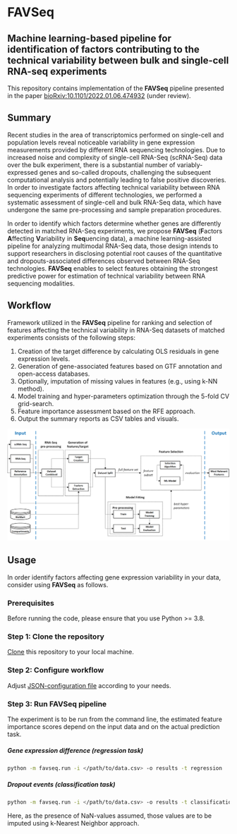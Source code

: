 # FAVSeq
## Machine learning-based pipeline for identification of factors contributing to the technical variability between bulk and single-cell RNA-seq experiments

This repository contains implementation of the **FAVSeq** pipeline presented in the paper 
[bioRxiv:10.1101/2022.01.06.474932](https://doi.org/10.1101/2022.01.06.474932) (under review).

## Summary

Recent studies in the area of transcriptomics performed on single-cell and population levels reveal noticeable 
variability in gene expression measurements provided by different RNA sequencing technologies. Due to increased noise 
and complexity of single-cell RNA-Seq (scRNA-Seq) data over the bulk experiment, there is a substantial number of 
variably-expressed genes and so-called dropouts, challenging the subsequent computational analysis and potentially 
leading to false positive discoveries. In order to investigate factors affecting technical variability between RNA 
sequencing experiments of different technologies, we performed a systematic assessment of single-cell and bulk RNA-Seq 
data, which have undergone the same pre-processing and sample preparation procedures.

In order to identify which factors determine whether genes are differently detected in matched RNA-Seq experiments, we 
propose **FAVSeq** (**F**actors **A**ffecting **V**ariability in **Seq**uencing data), a machine learning-assisted 
pipeline for analyzing multimodal RNA-Seq data, those design intends to support researchers in disclosing potential 
root causes of the quantitative and dropouts-associated differences observed between RNA-Seq technologies.
**FAVSeq** enables to select features obtaining the strongest predictive power for estimation of technical variability 
between RNA sequencing modalities.

## Workflow

Framework utilized in the **FAVSeq** pipeline for ranking and selection of features
affecting the technical variability in RNA-Seq datasets of matched experiments consists of the following steps:


1. Creation of the target difference by calculating OLS residuals in gene expression levels.
2. Generation of gene-associated features based on GTF annotation and open-access databases.
3. Optionally, imputation of missing values in features (e.g., using k-NN method).
4. Model training and hyper-parameters optimization through the 5-fold CV grid-search.
5. Feature importance assessment based on the RFE approach.
6. Output the summary reports as CSV tables and visuals.

![Overview of FAVSeq](images/framework.png)


## Usage

In order identify factors affecting gene expression variability in your data, consider using **FAVSeq** as follows.

### Prerequisites
Before running the code, please ensure that you use Python >= 3.8.

### Step 1: Clone the repository
[Clone](https://docs.github.com/en/repositories/creating-and-managing-repositories/cloning-a-repository) this repository to your local machine.

### Step 2: Configure workflow
Adjust [JSON-configuration file](protocols.json) according to your needs.

### Step 3: Run FAVSeq pipeline
The experiment is to be run from the command line, the estimated feature importance scores depend on the input data and on the actual prediction task.

##### Gene expression difference (regression task)
``` Bash
python -m favseq.run -i </path/to/data.csv> -o results -t regression
```

##### Dropout events (classification task)
``` Bash
python -m favseq.run -i </path/to/data.csv> -o results -t classification -n knn
```
Here, as the presence of NaN-values assumed, those values are to be imputed using k-Nearest Neighbor approach.
